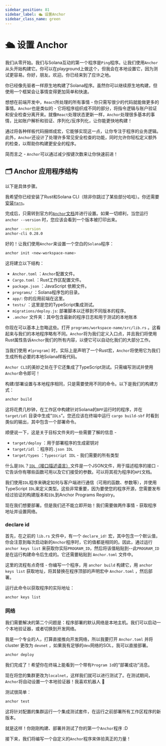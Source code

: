 ```yaml
---
sidebar_position: 81
sidebar_label: 🛳 设置Anchor
sidebar_class_name: green
---
```


# 🛳 设置 Anchor

我们从零开始。我们与Solana互动的第一个程序是`Ping`程序。让我们使用`Anchor`从头开始构建它。你可以在playground上做这个，但我会在本地设置它，因为测试更容易。你好，朋友。欢迎。你已经来到了应许之地。

你已经像先驱者一样原生地构建了Solana程序。虽然你可以继续原生地构建，但使用一个框架会让事情变得更加简单和快速。

想想在前端开发中，`React`所处理的所有事情 - 你只需写很少的代码就能做更多的事情。`Anchor`也是类似的 - 它将程序组织成不同的部分，将指令逻辑与账户验证和安全检查分离开来。就像`React`处理状态更新一样，`Anchor`处理很多基本的事情，比如账户解析和验证、序列化/反序列化，让你能更快地构建！

通过将各种样板代码捆绑成宏，它能够实现这一点，让你专注于程序的业务逻辑。此外，`Anchor`还设计了处理许多常见安全检查的功能，同时允许你轻松定义额外的检查，以帮助你构建更安全的程序。

简而言之 - `Anchor`可以通过减少按键次数来让你快速前进！

## 🗂 Anchor 应用程序结构

以下是具体步骤。


我希望你已经安装了Rust和Solana CLI（除非你跳过了某些部分哈哈）。你还需要[安装`Yarn`](https://yarnpkg.com/getting-started/install)。

完成后，只需转到官方的[`Anchor`文档](https://www.anchor-lang.com/docs/installation)并进行设置。如果一切顺利，当您运行 `anchor --version` 时，您应该会看到一个版本被打印出来。

```bash
anchor --version
anchor-cli 0.28.0
```

好的！让我们使用`Anchor`来设置一个空白的`Solana`程序：

```bash
anchor init <new-workspace-name>
```

这将建立以下结构：

- `Anchor.toml` ：`Anchor`配置文件。
- `Cargo.toml` ：Rust工作区配置文件。
- `package.json` ：JavaScript 依赖文件。
- `programs/` ：Solana程序包的目录。
- `app/`: 你的应用前端在这里。
- `tests/` ：这里是您的TypeScript集成测试。
- `migrations/deploy.js`: 部署脚本以迁移到不同版本的程序。
- `.anchor` 文件夹：其中包含最新的程序日志和用于测试的本地账本

你现在可以基本上忽略这些。打开 `programs/workspace-name/src/lib.rs` 。这看起来与我们的本地程序略有不同。`Anchor`将为我们定义入口点，并且我们将使用Rust属性告诉`Anchor`我们的所有内容，以便它可以自动化我们的大部分工作。

当我们使用 `#[program]` 时，实际上是声明了一个Rust宏，`Anchor`将使用它为我们生成所有必要的本地Solana样板代码。

`Anchor CLI`的美妙之处在于它还集成了TypeScript测试。只需编写测试并使用`Anchor`命令即可！

构建/部署设置与本地程序相同，只是需要使用不同的命令。以下是我们的构建方式：

```bash
anchor build
```

这将花费几秒钟，在工作区中构建针对Solana的`BPF`运行时的程序，并在 `target/idl` 目录中生成“`IDLs`”。您还应该在终端中运行 `cargo build-sbf` 时看到类似的输出，其中包含一个部署命令。

顺便说一下，这是关于目标文件夹的一些需要了解的信息 -

- `target/deploy` ：用于部署程序的生成密钥对
- `target/idl` ：程序的`.json IDL`
- `target/types` ：`Typescript IDL` - 我们需要的所有类型

什么是`IDL`？[`IDL`（接口描述语言）](https://en.wikipedia.org/wiki/Interface_description_language)文件是一个JSON文件，用于描述程序的接口 - 它告诉你有哪些函数可用以及它们接受的参数。可以将其视为程序的`API`文档。

我们使用`IDL`程序来确定如何与客户端进行通信（可用的函数、参数等），并使用TypeScript `IDL`来定义类型。这些非常重要，因为要使您的程序开源，您需要发布经过验证的构建版本和`IDL`到Anchor Programs Registry。

现在我们想要部署。但是我们还不能立即开始！我们需要做两件事情 - 获取程序地址并设置网络。

### declare id

首先，在之前的 `lib.rs` 文件中，有一个 `declare_id!` 宏，其中包含一个默认值，你会注意到每次启动新的`Anchor`程序时，它的值都是相同的。因此，通过运行 `anchor keys list` 来获取你实际`PROGRAM_ID`，然后将该值粘贴到--此`PROGRAM_ID`是在运行构建命令后生成的。它还需要粘贴到 `Anchor.toml` 文件中。

这里的流程有点奇怪 - 你编写一个程序，用 `anchor build` 构建它，用 `anchor keys list` 获取地址，将其替换在程序顶部的声明宏中 `Anchor.toml` ，然后部署。

运行此命令以获取程序的实际地址：

```bash
anchor keys list
```

### 网络

我们需要解决的第二个问题是：程序部署的默认网络是本地主机。我们可以启动一个本地验证器，或者切换到开发网络。

我是一个专业的人，打算直接推向开发网络，所以我要打开 `Anchor.toml` 并将 cluster 更改为 `devnet` ，如果我有足够的`dev`网络的SOL，我可以直接部署。

```bash
anchor deploy
```

我们完成了！希望你在终端上能看到一个带有`Program Id`的“部署成功”消息。

现在将您的集群更改为`localnet`，这样我们就可以进行测试了。在测试期间，`Anchor`将自动设置一个本地验证器！我喜欢机器人 🤖

测试很简单：

```bash
anchor test
```

这将针对配置的集群运行一个集成测试套件，在运行之前部署所有工作区程序的新版本。

就是这样！你刚刚构建、部署并测试了你的第一个`Anchor`程序 :D

接下来，我们将编写一个自定义的`Anchor`程序来体验真正的力量！
